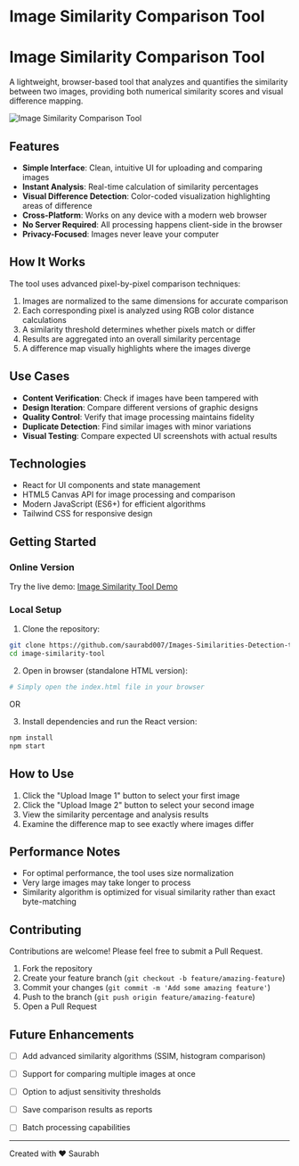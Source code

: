 # Image Similarity Comparison Tool
 # Image Similarity Comparison Tool

A lightweight, browser-based tool that analyzes and quantifies the similarity between two images, providing both numerical similarity scores and visual difference mapping.

![Image Similarity Comparison Tool](https://api.placeholder.com/800/400)

## Features

- **Simple Interface**: Clean, intuitive UI for uploading and comparing images
- **Instant Analysis**: Real-time calculation of similarity percentages
- **Visual Difference Detection**: Color-coded visualization highlighting areas of difference
- **Cross-Platform**: Works on any device with a modern web browser
- **No Server Required**: All processing happens client-side in the browser
- **Privacy-Focused**: Images never leave your computer

## How It Works

The tool uses advanced pixel-by-pixel comparison techniques:

1. Images are normalized to the same dimensions for accurate comparison
2. Each corresponding pixel is analyzed using RGB color distance calculations
3. A similarity threshold determines whether pixels match or differ
4. Results are aggregated into an overall similarity percentage
5. A difference map visually highlights where the images diverge

## Use Cases

- **Content Verification**: Check if images have been tampered with
- **Design Iteration**: Compare different versions of graphic designs
- **Quality Control**: Verify that image processing maintains fidelity
- **Duplicate Detection**: Find similar images with minor variations
- **Visual Testing**: Compare expected UI screenshots with actual results

## Technologies

- React for UI components and state management
- HTML5 Canvas API for image processing and comparison
- Modern JavaScript (ES6+) for efficient algorithms
- Tailwind CSS for responsive design

## Getting Started

### Online Version
Try the live demo: [Image Similarity Tool Demo](https://your-github-username.github.io/image-similarity-tool)

### Local Setup

1. Clone the repository:
```bash
git clone https://github.com/saurabd007/Images-Similarities-Detection-tool.git
cd image-similarity-tool
```

2. Open in browser (standalone HTML version):
```bash
# Simply open the index.html file in your browser
```

OR

3. Install dependencies and run the React version:
```bash
npm install
npm start
```

## How to Use

1. Click the "Upload Image 1" button to select your first image
2. Click the "Upload Image 2" button to select your second image
3. View the similarity percentage and analysis results
4. Examine the difference map to see exactly where images differ

## Performance Notes

- For optimal performance, the tool uses size normalization
- Very large images may take longer to process
- Similarity algorithm is optimized for visual similarity rather than exact byte-matching

## Contributing

Contributions are welcome! Please feel free to submit a Pull Request.

1. Fork the repository
2. Create your feature branch (`git checkout -b feature/amazing-feature`)
3. Commit your changes (`git commit -m 'Add some amazing feature'`)
4. Push to the branch (`git push origin feature/amazing-feature`)
5. Open a Pull Request

## Future Enhancements

- [ ] Add advanced similarity algorithms (SSIM, histogram comparison)
- [ ] Support for comparing multiple images at once
- [ ] Option to adjust sensitivity thresholds
- [ ] Save comparison results as reports
- [ ] Batch processing capabilities


---

Created with ❤️ Saurabh
